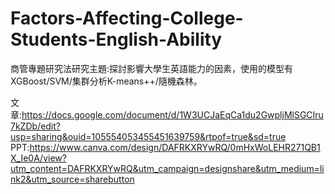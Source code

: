 # Factors-Affecting-College-Students-English-Ability
商管專題研究法研究主題:探討影響大學生英語能力的因素，使用的模型有XGBoost/SVM/集群分析K-means++/隨機森林。

文章:https://docs.google.com/document/d/1W3UCJaEqCa1du2GwpljMlSGCIru7kZDb/edit?usp=sharing&ouid=105554053455451639759&rtpof=true&sd=true
PPT:https://www.canva.com/design/DAFRKXRYwRQ/0mHxWoLEHR271QB1X_Ie0A/view?utm_content=DAFRKXRYwRQ&utm_campaign=designshare&utm_medium=link2&utm_source=sharebutton
